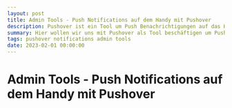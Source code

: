 ```yaml
---
layout: post
title: Admin Tools - Push Notifications auf dem Handy mit Pushover
description: Pushover ist ein Tool um Push Benachrichtigungen auf das Handy zu schicken. Super für Admins!
summary: Hier wollen wir uns mit Pushover als Tool beschäftigen um Push Notifications auf das Handy zu schicken
tags: pushover notifications admin tools
date: 2023-02-01 00:00:00
---
```


# Admin Tools - Push Notifications auf dem Handy mit Pushover






 



